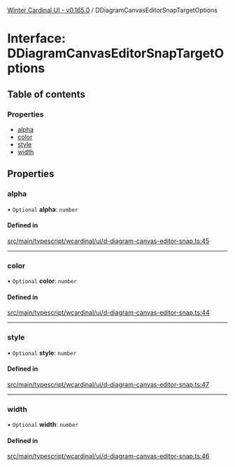 [Winter Cardinal UI - v0.165.0](../index.md) / DDiagramCanvasEditorSnapTargetOptions

# Interface: DDiagramCanvasEditorSnapTargetOptions

## Table of contents

### Properties

- [alpha](DDiagramCanvasEditorSnapTargetOptions.md#alpha)
- [color](DDiagramCanvasEditorSnapTargetOptions.md#color)
- [style](DDiagramCanvasEditorSnapTargetOptions.md#style)
- [width](DDiagramCanvasEditorSnapTargetOptions.md#width)

## Properties

### alpha

• `Optional` **alpha**: `number`

#### Defined in

[src/main/typescript/wcardinal/ui/d-diagram-canvas-editor-snap.ts:45](https://github.com/winter-cardinal/winter-cardinal-ui/blob/v0.165.0/src/main/typescript/wcardinal/ui/d-diagram-canvas-editor-snap.ts#L45)

___

### color

• `Optional` **color**: `number`

#### Defined in

[src/main/typescript/wcardinal/ui/d-diagram-canvas-editor-snap.ts:44](https://github.com/winter-cardinal/winter-cardinal-ui/blob/v0.165.0/src/main/typescript/wcardinal/ui/d-diagram-canvas-editor-snap.ts#L44)

___

### style

• `Optional` **style**: `number`

#### Defined in

[src/main/typescript/wcardinal/ui/d-diagram-canvas-editor-snap.ts:47](https://github.com/winter-cardinal/winter-cardinal-ui/blob/v0.165.0/src/main/typescript/wcardinal/ui/d-diagram-canvas-editor-snap.ts#L47)

___

### width

• `Optional` **width**: `number`

#### Defined in

[src/main/typescript/wcardinal/ui/d-diagram-canvas-editor-snap.ts:46](https://github.com/winter-cardinal/winter-cardinal-ui/blob/v0.165.0/src/main/typescript/wcardinal/ui/d-diagram-canvas-editor-snap.ts#L46)

